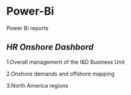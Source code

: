 # Power-Bi
Power Bi reports
## *HR Onshore Dashbord*
1.Overall management of the I&D Business Unit

2.Onshore demands and offshore mapping

3.North America regions
